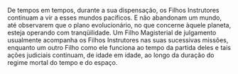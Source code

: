 ﻿De tempos em tempos, durante a sua dispensação, os Filhos Instrutores continuam a vir a esses mundos pacíficos. E não abandonam um mundo, até observarem que o plano evolucionário, no que concerne àquele planeta, esteja operando com tranqüilidade. Um Filho Magisterial de julgamento usualmente acompanha os Filhos Instrutores nas suas sucessivas missões, enquanto um outro Filho como ele funciona ao tempo da partida deles e tais ações judiciais continuam, de idade em idade, ao longo da duração do regime mortal do tempo e do espaço.